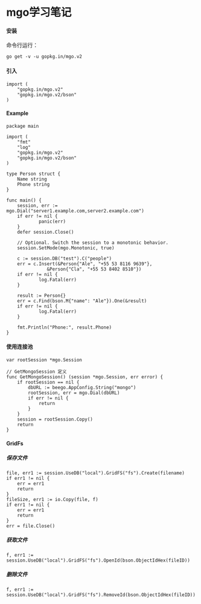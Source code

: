 # mgo学习笔记

#### 安装
命令行运行：
 
    go get -v -u gopkg.in/mgo.v2
#### 引入
    import (
        "gopkg.in/mgo.v2"
        "gopkg.in/mgo.v2/bson"
    )
#### Example
    package main
 
    import (
        "fmt"
        "log"
        "gopkg.in/mgo.v2"
        "gopkg.in/mgo.v2/bson"
    )
 
    type Person struct {
        Name string
        Phone string
    }
 
    func main() {
        session, err := mgo.Dial("server1.example.com,server2.example.com")
        if err != nil {
                panic(err)
        }
        defer session.Close()
 
        // Optional. Switch the session to a monotonic behavior.
        session.SetMode(mgo.Monotonic, true)
 
        c := session.DB("test").C("people")
        err = c.Insert(&Person{"Ale", "+55 53 8116 9639"},
	               &Person{"Cla", "+55 53 8402 8510"})
        if err != nil {
                log.Fatal(err)
        }
 
        result := Person{}
        err = c.Find(bson.M{"name": "Ale"}).One(&result)
        if err != nil {
                log.Fatal(err)
        }
 
        fmt.Println("Phone:", result.Phone)
    }
#### 使用连接池
    var rootSession *mgo.Session
    
    // GetMongoSession 定义
    func GetMongoSession() (session *mgo.Session, err error) {
        if rootSession == nil {
            dbURL := beego.AppConfig.String("mongo")
            rootSession, err = mgo.Dial(dbURL)
            if err != nil {
                return
            }
        }
        session = rootSession.Copy()
        return
    }
#### GridFs
##### 保存文件
	file, err1 := session.UseDB("local").GridFS("fs").Create(filename)
	if err1 != nil {
		err = err1
		return
	}
	fileSize, err1 := io.Copy(file, f)
	if err1 != nil {
		err = err1
		return
	}
	err = file.Close()
##### 获取文件
	f, err1 := session.UseDB("local").GridFS("fs").OpenId(bson.ObjectIdHex(fileID))
##### 删除文件
	f, err1 := session.UseDB("local").GridFS("fs").RemoveId(bson.ObjectIdHex(fileID))

